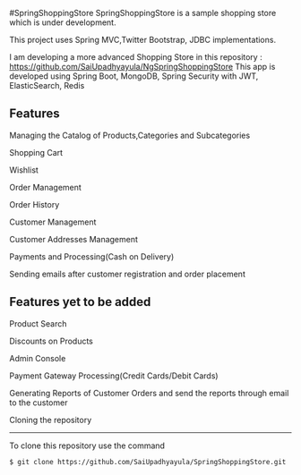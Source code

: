 #SpringShoppingStore
SpringShoppingStore is a sample shopping store which is under development.

This project uses Spring MVC,Twitter Bootstrap, JDBC implementations.

I am developing a more advanced Shopping Store in this repository : https://github.com/SaiUpadhyayula/NgSpringShoppingStore
This app is developed using Spring Boot, MongoDB, Spring Security with JWT, ElasticSearch, Redis

Features
--------

Managing the Catalog of Products,Categories and Subcategories

Shopping Cart

Wishlist

Order Management

Order History

Customer Management

Customer Addresses Management

Payments and Processing(Cash on Delivery)

Sending emails after customer registration and order placement

Features yet to be added
------------------------

Product Search

Discounts on Products

Admin Console

Payment Gateway Processing(Credit Cards/Debit Cards)

Generating Reports of Customer Orders and send the reports through email to the customer

Cloning the repository

--------------------------

To clone this repository use the command

```
$ git clone https://github.com/SaiUpadhyayula/SpringShoppingStore.git
```
